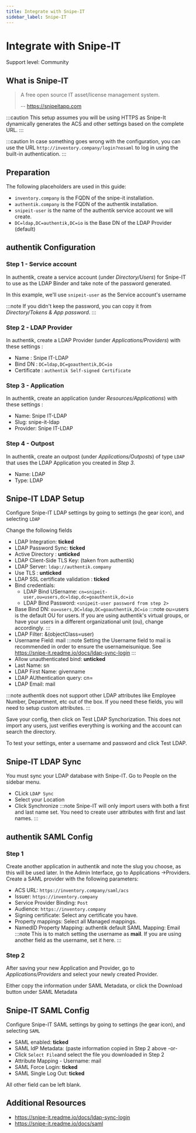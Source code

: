 ```yaml
---
title: Integrate with Snipe-IT
sidebar_label: Snipe-IT
---
```


# Integrate with Snipe-IT

<span class="badge badge--secondary">Support level: Community</span>

## What is Snipe-IT

> A free open source IT asset/license management system.
>
> -- https://snipeitapp.com

:::caution
This setup assumes you will be using HTTPS as Snipe-It dynamically generates the ACS and other settings based on the complete URL.
:::

:::caution
In case something goes wrong with the configuration, you can use the URL `http://inventory.company/login?nosaml` to log in using the
built-in authentication.
:::

## Preparation

The following placeholders are used in this guide:

- `inventory.company` is the FQDN of the snipe-it installation.
- `authentik.company` is the FQDN of the authentik installation.
- `snipeit-user` is the name of the authentik service account we will create.
- `DC=ldap,DC=authentik,DC=io` is the Base DN of the LDAP Provider (default)

## authentik Configuration

### Step 1 - Service account

In authentik, create a service account (under _Directory/Users_) for Snipe-IT to use as the LDAP Binder and take note of the password generated.

In this example, we'll use `snipeit-user` as the Service account's username

:::note
If you didn't keep the password, you can copy it from _Directory/Tokens & App password_.
:::

### Step 2 - LDAP Provider

In authentik, create a LDAP Provider (under _Applications/Providers_) with these settings :

- Name : Snipe IT-LDAP
- Bind DN : `DC=ldap,DC=goauthentik,DC=io`
- Certificate : `authentik Self-signed Certificate`

### Step 3 - Application

In authentik, create an application (under _Resources/Applications_) with these settings :

- Name: Snipe IT-LDAP
- Slug: snipe-it-ldap
- Provider: Snipe IT-LDAP

### Step 4 - Outpost

In authentik, create an outpost (under _Applications/Outposts_) of type `LDAP` that uses the LDAP Application you created in _Step 3_.

- Name: LDAP
- Type: LDAP

## Snipe-IT LDAP Setup

Configure Snipe-IT LDAP settings by going to settings (he gear icon), and selecting `LDAP`

Change the following fields

- LDAP Integration: **ticked**
- LDAP Password Sync: **ticked**
- Active Directory : **unticked**
- LDAP Client-Side TLS Key: (taken from authentik)
- LDAP Server: `ldap://authentik.company`
- Use TLS : **unticked**
- LDAP SSL certificate validation : **ticked**
- Bind credentials:
    - LDAP Bind USername: `cn=snipeit-user,ou=users,dc=ldap,dc=goauthentik,dc=io`
    - LDAP Bind Password: `<snipeit-user password from step 2>`
- Base Bind DN: `ou=users,DC=ldap,DC=goauthentik,DC=io`
  :::note
  ou=users is the default OU for users. If you are using authentik's virtual groups, or have your users in a different organizational unit (ou), change accordingly.
  :::
- LDAP Filter: &(objectClass=user)
- Username Field: mail
  :::note
  Setting the Username field to mail is recommended in order to ensure the usernameisunique. See https://snipe-it.readme.io/docs/ldap-sync-login
  :::
- Allow unauthenticated bind: **unticked**
- Last Name: sn
- LDAP First Name: givenname
- LDAP AUthentication query: cn=
- LDAP Email: mail

:::note
authentik does not support other LDAP attributes like Employee Number, Department, etc out of the box. If you need these fields, you will need to setup custom attributes.
:::

Save your config, then click on Test LDAP Synchorization. This does not import any users, just verifies everything is working and the account can search the directory.

To test your settings, enter a username and password and click Test LDAP.

## Snipe-IT LDAP Sync

You must sync your LDAP database with Snipe-IT. Go to People on the sidebar menu.

- CLick `LDAP Sync`
- Select your Location
- Click Synchronize
  :::note
  Snipe-IT will only import users with both a first and last name set. You need to create user attributes with first and last names.
  :::

## authentik SAML Config

### Step 1

Create another application in authentik and note the slug you choose, as this will be used later. In the Admin Interface, go to Applications ->Providers. Create a SAML provider with the following parameters:

- ACS URL: `https://inventory.company/saml/acs`
- Issuer: `https://inventory.company`
- Service Provider Binding: `Post`
- Audience: `https://inventory.company`
- Signing certificate: Select any certificate you have.
- Property mappings: Select all Managed mappings.
- NamedID Property Mapping: authentik default SAML Mapping: Email
  :::note
  This is to match setting the username as **mail**. If you are using another field as the username, set it here.
  :::

### Step 2

After saving your new Application and Provider, go to _Applications/Providers_ and select your newly created Provider.

Either copy the information under SAML Metadata, or click the Download button under SAML Metadata

## Snipe-IT SAML Config

Configure Snipe-IT SAML settings by going to settings (he gear icon), and selecting `SAML`

- SAML enabled: **ticked**
- SAML IdP Metadata: (paste information copied in Step 2 above -or-
- Click `Select File`and select the file you downloaded in Step 2
- Attribute Mapping - Username: mail
- SAML Force Login: **ticked**
- SAML Single Log Out: **ticked**

All other field can be left blank.

## Additional Resources

- https://snipe-it.readme.io/docs/ldap-sync-login
- https://snipe-it.readme.io/docs/saml
